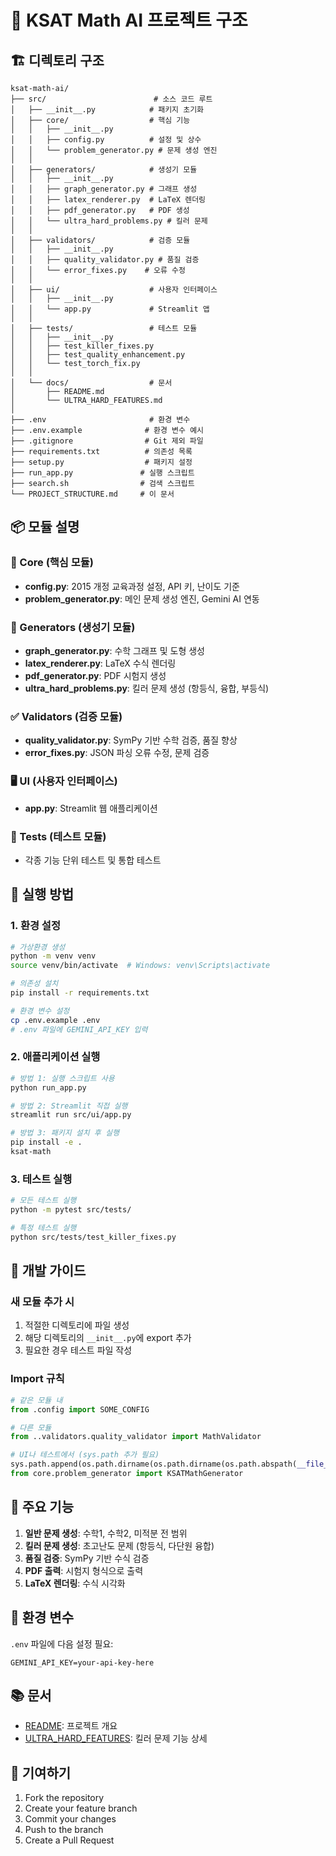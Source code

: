 # 📁 KSAT Math AI 프로젝트 구조

## 🏗️ 디렉토리 구조

```
ksat-math-ai/
├── src/                        # 소스 코드 루트
│   ├── __init__.py            # 패키지 초기화
│   ├── core/                  # 핵심 기능
│   │   ├── __init__.py
│   │   ├── config.py          # 설정 및 상수
│   │   └── problem_generator.py # 문제 생성 엔진
│   │
│   ├── generators/            # 생성기 모듈
│   │   ├── __init__.py
│   │   ├── graph_generator.py # 그래프 생성
│   │   ├── latex_renderer.py  # LaTeX 렌더링
│   │   ├── pdf_generator.py   # PDF 생성
│   │   └── ultra_hard_problems.py # 킬러 문제
│   │
│   ├── validators/            # 검증 모듈
│   │   ├── __init__.py
│   │   ├── quality_validator.py # 품질 검증
│   │   └── error_fixes.py    # 오류 수정
│   │
│   ├── ui/                    # 사용자 인터페이스
│   │   ├── __init__.py
│   │   └── app.py             # Streamlit 앱
│   │
│   ├── tests/                 # 테스트 모듈
│   │   ├── __init__.py
│   │   ├── test_killer_fixes.py
│   │   ├── test_quality_enhancement.py
│   │   └── test_torch_fix.py
│   │
│   └── docs/                  # 문서
│       ├── README.md
│       └── ULTRA_HARD_FEATURES.md
│
├── .env                       # 환경 변수
├── .env.example              # 환경 변수 예시
├── .gitignore                # Git 제외 파일
├── requirements.txt          # 의존성 목록
├── setup.py                  # 패키지 설정
├── run_app.py               # 실행 스크립트
├── search.sh                # 검색 스크립트
└── PROJECT_STRUCTURE.md     # 이 문서
```

## 📦 모듈 설명

### 🎯 Core (핵심 모듈)
- **config.py**: 2015 개정 교육과정 설정, API 키, 난이도 기준
- **problem_generator.py**: 메인 문제 생성 엔진, Gemini AI 연동

### 🎨 Generators (생성기 모듈)
- **graph_generator.py**: 수학 그래프 및 도형 생성
- **latex_renderer.py**: LaTeX 수식 렌더링
- **pdf_generator.py**: PDF 시험지 생성
- **ultra_hard_problems.py**: 킬러 문제 생성 (항등식, 융합, 부등식)

### ✅ Validators (검증 모듈)
- **quality_validator.py**: SymPy 기반 수학 검증, 품질 향상
- **error_fixes.py**: JSON 파싱 오류 수정, 문제 검증

### 🖥️ UI (사용자 인터페이스)
- **app.py**: Streamlit 웹 애플리케이션

### 🧪 Tests (테스트 모듈)
- 각종 기능 단위 테스트 및 통합 테스트

## 🚀 실행 방법

### 1. 환경 설정
```bash
# 가상환경 생성
python -m venv venv
source venv/bin/activate  # Windows: venv\Scripts\activate

# 의존성 설치
pip install -r requirements.txt

# 환경 변수 설정
cp .env.example .env
# .env 파일에 GEMINI_API_KEY 입력
```

### 2. 애플리케이션 실행
```bash
# 방법 1: 실행 스크립트 사용
python run_app.py

# 방법 2: Streamlit 직접 실행
streamlit run src/ui/app.py

# 방법 3: 패키지 설치 후 실행
pip install -e .
ksat-math
```

### 3. 테스트 실행
```bash
# 모든 테스트 실행
python -m pytest src/tests/

# 특정 테스트 실행
python src/tests/test_killer_fixes.py
```

## 🔧 개발 가이드

### 새 모듈 추가 시
1. 적절한 디렉토리에 파일 생성
2. 해당 디렉토리의 `__init__.py`에 export 추가
3. 필요한 경우 테스트 파일 작성

### Import 규칙
```python
# 같은 모듈 내
from .config import SOME_CONFIG

# 다른 모듈
from ..validators.quality_validator import MathValidator

# UI나 테스트에서 (sys.path 추가 필요)
sys.path.append(os.path.dirname(os.path.dirname(os.path.abspath(__file__))))
from core.problem_generator import KSATMathGenerator
```

## 📝 주요 기능

1. **일반 문제 생성**: 수학1, 수학2, 미적분 전 범위
2. **킬러 문제 생성**: 초고난도 문제 (항등식, 다단원 융합)
3. **품질 검증**: SymPy 기반 수식 검증
4. **PDF 출력**: 시험지 형식으로 출력
5. **LaTeX 렌더링**: 수식 시각화

## 🔐 환경 변수

`.env` 파일에 다음 설정 필요:
```
GEMINI_API_KEY=your-api-key-here
```

## 📚 문서

- [README](src/docs/README.md): 프로젝트 개요
- [ULTRA_HARD_FEATURES](src/docs/ULTRA_HARD_FEATURES.md): 킬러 문제 기능 상세

## 🤝 기여하기

1. Fork the repository
2. Create your feature branch
3. Commit your changes
4. Push to the branch
5. Create a Pull Request